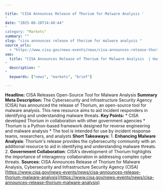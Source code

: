 ```yaml
---

title: "CISA Announces Release of Thorium for Malware Analysis '"
date: "2025-08-20T14:48:44""
category: "Markets"
summary: ""
slug: "cisa announces release of thorium for malware analysis "
source_urls:
  - "https://www.cisa.gov/news-events/news/cisa-announces-release-thorium-malware-analysis"
seo:
  title: "CISA Announces Release of Thorium for Malware Analysis  | Hash n Hedge'"
  description: ""
  keywords: ["news", "markets", "brief"]

---
```

**Headline:** CISA Releases Open-Source Tool for Malware Analysis  **Summary Meta Description:** The Cybersecurity and Infrastructure Security Agency (CISA) has announced the release of Thorium, an open-source tool for malware analysis. This new resource aims to aid incident responders in identifying and understanding malware threats.  **Key Points:**  * CISA developed Thorium in collaboration with other government agencies * Thorium is a Python-based framework designed for reverse engineering and malware analysis * The tool is intended for use by incident response teams, researchers, and analysts  **Short Takeaways:**  1. **Enhancing Malware Analysis**: Thorium's release provides the cybersecurity community with an additional resource to aid in identifying and understanding malware threats. 2. **Government Collaboration**: CISA's development of Thorium highlights the importance of interagency collaboration in addressing complex cyber threats.  **Sources:**  CISA Announces Release of Thorium for Malware Analysis, Cybersecurity and Infrastructure Security Agency (CISA) [https://www.cisa.gov/news-events/news/cisa-announces-release-thorium-malware-analysis](https://www.cisa.gov/news-events/news/cisa-announces-release-thorium-malware-analysis) 
